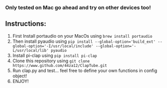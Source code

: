 ### Only tested on Mac go ahead and try on other devices too!

## Instructions:

1. First Install portaudio on your MacOs using ```brew install portaudio```
2. Then install pyaudio using ```pip install --global-option='build_ext' --global-option='-I/usr/local/include' --global-option='-L/usr/local/lib' pyaudio```
3. Install pi-clap using ```pip install pi-clap```
4. Clone this repository using ```git clone https://www.github.com/44za12/ClapTube.git```
5. Run clap.py and test... feel free to define your own functions in config object!
6. ENJOY!